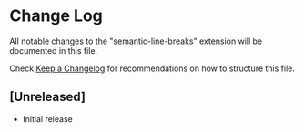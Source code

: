 # Change Log

All notable changes to the "semantic-line-breaks" extension will be documented in this file.

Check [Keep a Changelog](http://keepachangelog.com/) for recommendations on how to structure this file.

## [Unreleased]

- Initial release